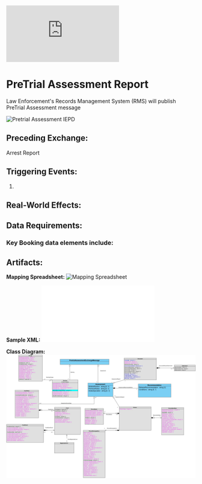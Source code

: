 ![Return to the JTMP landing page](https://github.com/CityOfNewOrleans/JTMP-Data-Exchange-Specs/blob/main/HomePage.md)

# PreTrial Assessment Report

Law Enforcement's Records Management System (RMS) will publish PreTrial Assessment message 

![Pretrial Assessment IEPD]([schemas/PretrialServices_iepd](https://github.com/CityOfNewOrleans/JTMP-Data-Exchange-Specs/tree/main/schemas/PretrialServices_iepd/api))

## Preceding Exchange: 

Arrest Report

## Triggering Events:

1. 
## Real-World Effects: 


## Data Requirements:

### Key Booking data elements include:


## Artifacts:

**Mapping Spreadsheet:**
![Mapping Spreadsheet]([schemas/PretrialServices_iepd/artifacts/PretrialAssessment_MappingSpreadsheetet.xlsx](https://github.com/CityOfNewOrleans/JTMP-Data-Exchange-Specs/tree/main/schemas/PretrialServices_iepd/artifacts))

**Sample XML:**
![Sample XML File](schemas/PretrialServices_iepd/examples/PretrialSample.xml)

**Class Diagram:**
![Sample XML File](schemas/PretrialServices_iepd/artifacts/PretrialAssessment_ClassDiagram.jpg)
